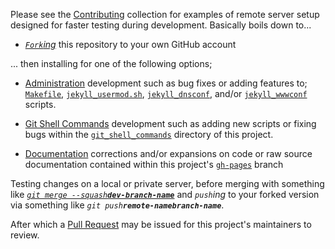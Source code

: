 Please see the [Contributing][docs_contributing] collection for examples of remote server setup designed for faster testing during development. Basically boils down to...


- [_`Fork`ing_][fork_link] this repository to your own GitHub account


... then installing for one of the following options;


- [Administration][docs_dev_admin] development such as bug fixes or adding features to; [`Makefile`][source_makefile], [`jekyll_usermod.sh`][source_jekyll_usermod], [`jekyll_dnsconf`][source_jekyll_dnsconf], and/or [`jekyll_wwwconf`][source_jekyll_wwwconf] scripts.

- [Git Shell Commands][docs_dev_commands] development such as adding new scripts or fixing bugs within the [`git_shell_commands`][dir_git_shell_commands] directory of this project.

- [Documentation][docs_dev_pages] corrections and/or expansions on code or raw source documentation contained within this project's [`gh-pages`][pages_branch] branch


Testing changes on a local or private server, before merging with something like [_`git merge --squash`**`dev-branch-name`**_][docs_dev_merge] and _`push`ing_ to your forked version via something like *`git push`**`remote-name`**__`branch-name`__*.


After which a [Pull Request][docs_dev_pull_request] may be issued for this project's maintainers to review.


[pages_branch]: https://github.com/S0AndS0/Jekyll_Admin/tree/gh-pages
[fork_link]: https://github.com/S0AndS0/Jekyll_Admin/fork
[fork_list]: https://github.com/S0AndS0/Jekyll_Admin/network/members

[docs_contributing]: https://s0ands0.github.io/Jekyll_Admin/contributing/
[docs_dev_admin]: https://s0ands0.github.io/Jekyll_Admin/contributing/install-master/
[docs_dev_commands]: https://s0ands0.github.io/Jekyll_Admin/contributing/install-git-shell-commands/
[docs_dev_pages]: https://s0ands0.github.io/Jekyll_Admin/contributing/install-gh-pages/
[docs_dev_merge]: https://s0ands0.github.io/Jekyll_Admin/contributing/merge/
[docs_dev_pull_request]: https://s0ands0.github.io/Jekyll_Admin/contributing/pull-request/

[dir_git_shell_commands]: https://github.com/S0AndS0/Jekyll_Admin/tree/master/git_shell_commands
[source_makefile]: https://github.com/S0AndS0/Jekyll_Admin/blob/master/Makefile
[source_jekyll_usermod]: https://github.com/S0AndS0/Jekyll_Admin/blob/master/jekyll_usermod.sh
[source_jekyll_dnsconf]: https://github.com/S0AndS0/Jekyll_Admin/blob/master/jekyll_dnsconf.sh
[source_jekyll_wwwconf]: https://github.com/S0AndS0/Jekyll_Admin/blob/master/jekyll_wwwconf.sh
